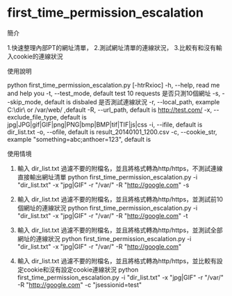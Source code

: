 first_time_permission_escalation
================================
簡介

1.快速整理內部PT的網址清單，
2.測試網址清單的連線狀況，
3.比較有和沒有輸入cookie的連線狀況

使用說明

python first_time_permission_escalation.py [-htrRxioc]
    -h, --help, read me and help you
    -t, --test_mode, default test 10 requests 是否只測10個網址
    -s, --skip_mode, default is disbaled 是否測試連線狀況
    -r, --local_path, example C:\dir\\ or /var/web/ ,default 
    -R, --url_path, default is http://test.com/
    -x, --exclude_file_type, default is jpg|JPG|gif|GIF|png|PNG|bmp|BMP|tif|TIF|js|css
    -i, --ifile, default is dir_list.txt
    -o, --ofile, default is result_20140101_1200.csv
    -c, --cookie_str, example "something=abc;anthoer=123", default is 
    
使用情境
1. 輸入 dir_list.txt 過濾不要的附檔名，並且將格式轉為http/https，不測試連線直接輸出網址清單
python first_time_permission_escalation.py -i "dir_list.txt" -x "jpg|GIF" -r "/var/" -R "http://google.com" -s


2. 輸入 dir_list.txt 過濾不要的附檔名，並且將格式轉為http/https，並測試前10個網址的連線狀況
python first_time_permission_escalation.py -i "dir_list.txt" -x "jpg|GIF" -r "/var/" -R "http://google.com" -t

3. 輸入 dir_list.txt 過濾不要的附檔名，並且將格式轉為http/https，並測試全部網址的連線狀況
python first_time_permission_escalation.py -i "dir_list.txt" -x "jpg|GIF" -r "/var/" -R "http://google.com"

4. 輸入 dir_list.txt 過濾不要的附檔名，並且將格式轉為http/https，並比較有設定cookie和沒有設定cookie連線狀況
python first_time_permission_escalation.py -i "dir_list.txt" -x "jpg|GIF" -r "/var/" -R "http://google.com" -c "jsessionid=test"

